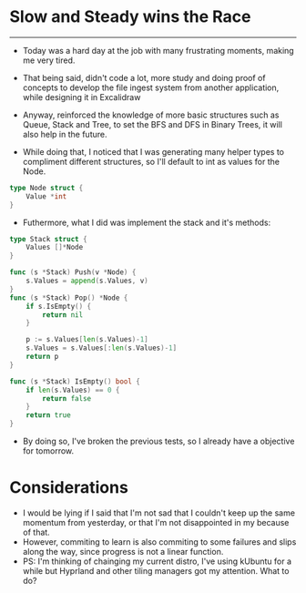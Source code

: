 # Slow and Steady wins the Race
***
- Today was a hard day at the job with many frustrating moments, making me very tired.
- That being said, didn't code a lot, more study and doing proof of concepts to develop the file ingest system from another application, while designing it in Excalidraw

- Anyway, reinforced the knowledge of more basic structures such as Queue, Stack and Tree, to set the BFS and DFS in Binary Trees, it will also help  in the future.
- While doing that, I noticed that I was generating many helper types to compliment different structures, so I'll default to int as values for the Node.
```go
type Node struct {
    Value *int
}
```
- Futhermore, what I did was implement the stack and it's methods:
```go
type Stack struct {
	Values []*Node
}

func (s *Stack) Push(v *Node) {
	s.Values = append(s.Values, v)
}
func (s *Stack) Pop() *Node {
	if s.IsEmpty() {
		return nil
	}

	p := s.Values[len(s.Values)-1]
	s.Values = s.Values[:len(s.Values)-1]
	return p
}

func (s *Stack) IsEmpty() bool {
	if len(s.Values) == 0 {
		return false
	}
	return true
}
```
- By doing so, I've broken the previous tests, so I already have a objective for tomorrow. 

# Considerations

- I would be lying if I said that I'm not sad that I couldn't keep up the same momentum from yesterday, or that I'm not disappointed in my because of that.
- However, commiting to learn is also commiting to some failures and slips along the way, since progress is not a linear function.
- PS: I'm thinking of chainging my current distro, I've using kUbuntu for a while but Hyprland and other tiling managers got my attention. What to do?
